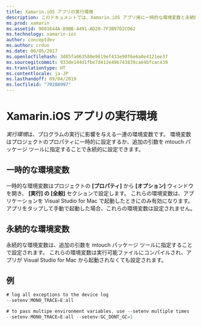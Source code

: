 ```yaml
---
title: Xamarin.iOS アプリの実行環境
description: このドキュメントでは、Xamarin.iOS アプリ用に一時的な環境変数と永続的な環境変数を設定する方法について説明します。 変数は、プロジェクトのプロパティで、または mtouch パッケージ ツールへの追加引数として指定することができます。
ms.prod: xamarin
ms.assetid: 9801644A-89BB-4491-AD28-7F3B97D2CD62
ms.technology: xamarin-ios
author: conceptdev
ms.author: crdun
ms.date: 06/05/2017
ms.openlocfilehash: 3d85fa063580e9619ef433e98f6e6a0e4121ee37
ms.sourcegitcommit: 933de144d1fbe7d412e49b743839cae4bfcac439
ms.translationtype: HT
ms.contentlocale: ja-JP
ms.lasthandoff: 09/04/2019
ms.locfileid: "70288997"
---
```

# <a name="execution-environment-for-xamarinios-apps"></a>Xamarin.iOS アプリの実行環境

*実行環境*は、プログラムの実行に影響を与える一連の環境変数です。 環境変数はプロジェクトのプロパティに一時的に設定するか、追加の引数を mtouch パッケージ ツールに指定することで永続的に設定できます。

## <a name="temporary-environment-variables"></a>一時的な環境変数

一時的な環境変数はプロジェクトの **[プロパティ]** から **[オプション]** ウィンドウを開き、 **[実行] の [全般]** セクションで設定します。 これらの環境変数は、アプリケーションを Visual Studio for Mac で起動したときにのみ有効になります。アプリをタップして手動で起動した場合、これらの環境変数は設定されません。

## <a name="permanent-environment-variables"></a>永続的な環境変数

永続的な環境変数は、追加の引数を mtouch パッケージ ツールに指定することで設定されます。 これらの環境変数は実行可能ファイルにコンパイルされ、アプリが Visual Studio for Mac から起動されなくても設定されます。

## <a name="example"></a>例

```csharp
# log all exceptions to the device log
--setenv:MONO_TRACE=E:all

# to pass multipe environment variables, use --setenv multiple times
--setenv:MONO_TRACE=E:all --setenv:GC_DONT_GC=1
```

